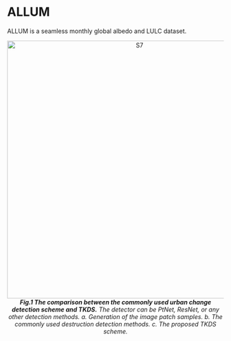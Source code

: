 # ALLUM
ALLUM is a seamless monthly global albedo and LULC dataset. 

<p align="center">
  <img src="https://github.com/Houzy116/ALLUM/assets/131630519/627ea61b-e45c-4ceb-a9b7-bdc427f8fc9c" alt="S7" width="600">
   <br>
  <em><strong>Fig.1 The comparison between the commonly used urban change detection scheme and TKDS.</strong> The detector can be PtNet, ResNet, or any other detection methods. </strong>a.</strong> Generation of the image patch samples. </strong>b.</strong> The commonly used destruction detection methods. </strong>c.</strong> The proposed TKDS scheme.</em>
</p>
